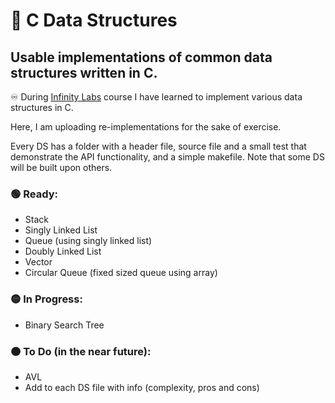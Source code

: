 # 🧬 C Data Structures

## Usable implementations of common data structures written in C.

♾️ During [Infinity Labs](https://infinitylabs.co.il/) course I have learned to implement various data structures in C.

Here, I am uploading re-implementations for the sake of exercise.  

Every DS has a folder with a header file, source file and a small test that demonstrate the API functionality, and a simple makefile.
Note that some DS will be built upon others.   

### 🟢 Ready:
- Stack
- Singly Linked List
- Queue (using singly linked list)
- Doubly Linked List
- Vector
- Circular Queue (fixed sized queue using array)


### 🟡 In Progress:
- Binary Search Tree


### 🟠 To Do (in the near future): 
- AVL
- Add to each DS file with info (complexity, pros and cons) 
